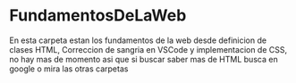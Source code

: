 # FundamentosDeLaWeb

En esta carpeta estan los fundamentos de la web
desde definicion de clases HTML, Correccion de sangria en VSCode y implementacion de CSS, no hay mas de momento asi que si buscar saber mas de HTML busca en google o mira las otras carpetas